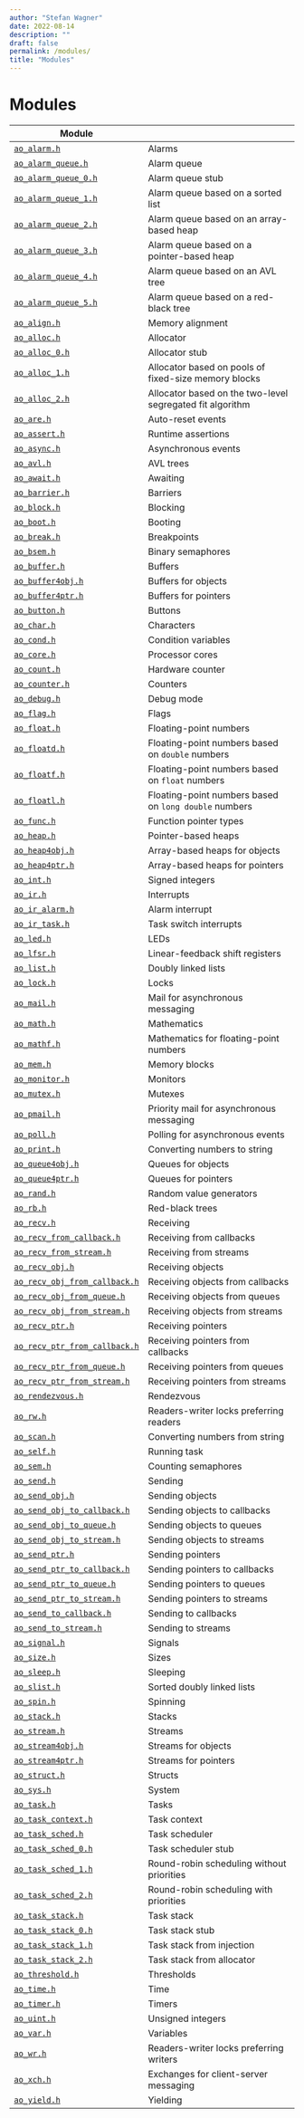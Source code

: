 ```yaml
---
author: "Stefan Wagner"
date: 2022-08-14
description: ""
draft: false
permalink: /modules/
title: "Modules"
---
```


# Modules

| Module | |
|--------|-|
| [`ao_alarm.h`](alarm.md) | Alarms |
| [`ao_alarm_queue.h`](alarm-queue.md) | Alarm queue |
| [`ao_alarm_queue_0.h`](alarm-queue-0.md) | Alarm queue stub |
| [`ao_alarm_queue_1.h`](alarm-queue-1.md) | Alarm queue based on a sorted list |
| [`ao_alarm_queue_2.h`](alarm-queue-2.md) | Alarm queue based on an array-based heap  |
| [`ao_alarm_queue_3.h`](alarm-queue-3.md) | Alarm queue based on a pointer-based heap |
| [`ao_alarm_queue_4.h`](alarm-queue-4.md) | Alarm queue based on an AVL tree |
| [`ao_alarm_queue_5.h`](alarm-queue-5.md) | Alarm queue based on a red-black tree |
| [`ao_align.h`](align.md) | Memory alignment |
| [`ao_alloc.h`](alloc.md) | Allocator |
| [`ao_alloc_0.h`](alloc-0.md) | Allocator stub |
| [`ao_alloc_1.h`](alloc-1.md) | Allocator based on pools of fixed-size memory blocks |
| [`ao_alloc_2.h`](alloc-2.md) | Allocator based on the two-level segregated fit algorithm |
| [`ao_are.h`](are.md) | Auto-reset events |
| [`ao_assert.h`](assert.md) | Runtime assertions |
| [`ao_async.h`](async.md) | Asynchronous events |
| [`ao_avl.h`](avl.md) | AVL trees |
| [`ao_await.h`](await.md) | Awaiting |
| [`ao_barrier.h`](barrier.md) | Barriers |
| [`ao_block.h`](block.md) | Blocking |
| [`ao_boot.h`](boot.md) | Booting |
| [`ao_break.h`](break.md) | Breakpoints |
| [`ao_bsem.h`](bsem.md) | Binary semaphores |
| [`ao_buffer.h`](buffer.md) | Buffers |
| [`ao_buffer4obj.h`](buffer4obj.md) | Buffers for objects |
| [`ao_buffer4ptr.h`](buffer4ptr.md) | Buffers for pointers |
| [`ao_button.h`](button.md) | Buttons |
| [`ao_char.h`](char.md) | Characters |
| [`ao_cond.h`](cond.md) | Condition variables |
| [`ao_core.h`](core.md) | Processor cores |
| [`ao_count.h`](count.md) | Hardware counter |
| [`ao_counter.h`](counter.md) | Counters |
| [`ao_debug.h`](debug.md) | Debug mode |
| [`ao_flag.h`](flag.md) | Flags |
| [`ao_float.h`](float.md) | Floating-point numbers |
| [`ao_floatd.h`](floatd.md) | Floating-point numbers based on `double` numbers |
| [`ao_floatf.h`](floatf.md) | Floating-point numbers based on `float` numbers |
| [`ao_floatl.h`](floatl.md) | Floating-point numbers based on `long double` numbers |
| [`ao_func.h`](func.md) | Function pointer types |
| [`ao_heap.h`](heap.md) | Pointer-based heaps |
| [`ao_heap4obj.h`](heap4obj.md) | Array-based heaps for objects |
| [`ao_heap4ptr.h`](heap4ptr.md) | Array-based heaps for pointers |
| [`ao_int.h`](int.md) | Signed integers |
| [`ao_ir.h`](ir.md) | Interrupts |
| [`ao_ir_alarm.h`](ir-alarm.md) | Alarm interrupt |
| [`ao_ir_task.h`](ir-task.md) | Task switch interrupts |
| [`ao_led.h`](led.md) | LEDs |
| [`ao_lfsr.h`](lfsr.md) | Linear-feedback shift registers |
| [`ao_list.h`](list.md) | Doubly linked lists |
| [`ao_lock.h`](lock.md) | Locks |
| [`ao_mail.h`](mail.md) | Mail for asynchronous messaging |
| [`ao_math.h`](math.md) | Mathematics |
| [`ao_mathf.h`](mathf.md) | Mathematics for floating-point numbers |
| [`ao_mem.h`](mem.md) | Memory blocks |
| [`ao_monitor.h`](monitor.md) | Monitors |
| [`ao_mutex.h`](mutex.md) | Mutexes |
| [`ao_pmail.h`](pmail.md) | Priority mail for asynchronous messaging |
| [`ao_poll.h`](poll.md) | Polling for asynchronous events |
| [`ao_print.h`](print.md) | Converting numbers to string |
| [`ao_queue4obj.h`](queue4obj.md) | Queues for objects |
| [`ao_queue4ptr.h`](queue4ptr.md) | Queues for pointers |
| [`ao_rand.h`](rand.md) | Random value generators |
| [`ao_rb.h`](rb.md) | Red-black trees |
| [`ao_recv.h`](recv.md) | Receiving |
| [`ao_recv_from_callback.h`](recv-from-callback.md) | Receiving from callbacks |
| [`ao_recv_from_stream.h`](recv-from-stream.md) | Receiving from streams |
| [`ao_recv_obj.h`](recv-obj.md) | Receiving objects |
| [`ao_recv_obj_from_callback.h`](recv-obj-from-callback.md) | Receiving objects from callbacks |
| [`ao_recv_obj_from_queue.h`](recv-obj-from-queue.md) | Receiving objects from queues |
| [`ao_recv_obj_from_stream.h`](recv-obj-from-stream.md) | Receiving objects from streams |
| [`ao_recv_ptr.h`](recv-ptr.md) | Receiving pointers |
| [`ao_recv_ptr_from_callback.h`](recv-ptr-from-callback.md) | Receiving pointers from callbacks |
| [`ao_recv_ptr_from_queue.h`](recv-ptr-from-queue.md) | Receiving pointers from queues |
| [`ao_recv_ptr_from_stream.h`](recv-ptr-from-stream.md) | Receiving pointers from streams |
| [`ao_rendezvous.h`](rendezvous.md) | Rendezvous |
| [`ao_rw.h`](rw.md) | Readers-writer locks preferring readers |
| [`ao_scan.h`](scan.md) | Converting numbers from string |
| [`ao_self.h`](self.md) | Running task |
| [`ao_sem.h`](sem.md) | Counting semaphores |
| [`ao_send.h`](send.md) | Sending |
| [`ao_send_obj.h`](send-obj.md) | Sending objects |
| [`ao_send_obj_to_callback.h`](send-obj-to-callback.md) | Sending objects to callbacks |
| [`ao_send_obj_to_queue.h`](send-obj-to-queue.md) | Sending objects to queues |
| [`ao_send_obj_to_stream.h`](send-obj-to-stream.md) | Sending objects to streams |
| [`ao_send_ptr.h`](send-ptr.md) | Sending pointers |
| [`ao_send_ptr_to_callback.h`](send-ptr-to-callback.md) | Sending pointers to callbacks |
| [`ao_send_ptr_to_queue.h`](send-ptr-to-queue.md) | Sending pointers to queues |
| [`ao_send_ptr_to_stream.h`](send-ptr-to-stream.md) | Sending pointers to streams |
| [`ao_send_to_callback.h`](send-to-callback.md) | Sending to callbacks |
| [`ao_send_to_stream.h`](send-to-stream.md) | Sending to streams |
| [`ao_signal.h`](signal.md) | Signals |
| [`ao_size.h`](size.md) | Sizes |
| [`ao_sleep.h`](sleep.md) | Sleeping |
| [`ao_slist.h`](slist.md) | Sorted doubly linked lists |
| [`ao_spin.h`](spin.md) | Spinning |
| [`ao_stack.h`](stack.md) | Stacks |
| [`ao_stream.h`](stream.md) | Streams |
| [`ao_stream4obj.h`](stream4obj.md) | Streams for objects |
| [`ao_stream4ptr.h`](stream4ptr.md) | Streams for pointers |
| [`ao_struct.h`](struct.md) | Structs |
| [`ao_sys.h`](sys.md) | System |
| [`ao_task.h`](task.md) | Tasks |
| [`ao_task_context.h`](task-context.md) | Task context |
| [`ao_task_sched.h`](task-sched.md) | Task scheduler |
| [`ao_task_sched_0.h`](task-sched-0.md) | Task scheduler stub |
| [`ao_task_sched_1.h`](task-sched-1.md) | Round-robin scheduling without priorities |
| [`ao_task_sched_2.h`](task-sched-2.md) | Round-robin scheduling with priorities |
| [`ao_task_stack.h`](task-stack.md) | Task stack |
| [`ao_task_stack_0.h`](task-stack-0.md) | Task stack stub |
| [`ao_task_stack_1.h`](task-stack-1.md) | Task stack from injection |
| [`ao_task_stack_2.h`](task-stack-2.md) | Task stack from allocator |
| [`ao_threshold.h`](threshold.md) | Thresholds |
| [`ao_time.h`](time.md) | Time |
| [`ao_timer.h`](timer.md) | Timers |
| [`ao_uint.h`](uint.md) | Unsigned integers |
| [`ao_var.h`](var.md) | Variables |
| [`ao_wr.h`](wr.md) | Readers-writer locks preferring writers |
| [`ao_xch.h`](xch.md) | Exchanges for client-server messaging |
| [`ao_yield.h`](yield.md) | Yielding |
